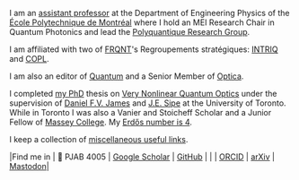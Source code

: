 
I am an [assistant professor](https://www.polymtl.ca/expertises/quesada-nicolas) at the Department of Engineering Physics of the [École Polytechnique de Montréal](https://www.polymtl.ca/) where I hold an MEI Research Chair in Quantum Photonics and lead the [Polyquantique Research Group](https://qpi.polymtl.ca). 

I am affiliated with two of [FRQNT](https://frq.gouv.qc.ca/en/)'s Regroupements stratégiques: [INTRIQ](https://www.intriq.org) and [COPL](https://coplweb.ca/). 

I am also an editor of [Quantum](https://quantum-journal.org/) and a Senior Member of [Optica](https://www.optica.org/membership/distinguished_honorary/senior/senior_member_classes/2021_osa_senior_members_(1)/).

I completed [my PhD](https://academictree.org/physics/tree.php?pid=164839) thesis on [Very Nonlinear Quantum Optics](https://tspace.library.utoronto.ca/handle/1807/71623) under the supervision of [Daniel F.V. James](https://www.physics.utoronto.ca/~dfvj/) and [J.E. Sipe](https://www.physics.utoronto.ca/~sipegroup/) at the University of Toronto. While in Toronto I was also a Vanier and Stoicheff Scholar and a Junior Fellow of [Massey College](https://www.masseycollege.ca). My [Erdős number is 4](https://www.csauthors.net/nicolas-quesada/).

I keep a collection of [miscellaneous useful links](./misc/).

|Find me in | 📍 PJAB 4005                                    | [Google Scholar](https://scholar.google.ca/citations?user=dZNVjOEAAAAJ&hl=en&oi=ao) | [GitHub](https://github.com/nquesada)             | 
|           | [ORCID](https://orcid.org/0000-0002-0175-1688) | [arXiv](https://arxiv.org/search/?searchtype=author&query=Quesada%2C+N)             | [Mastodon](https://fediscience.org/@polyquantique)|
